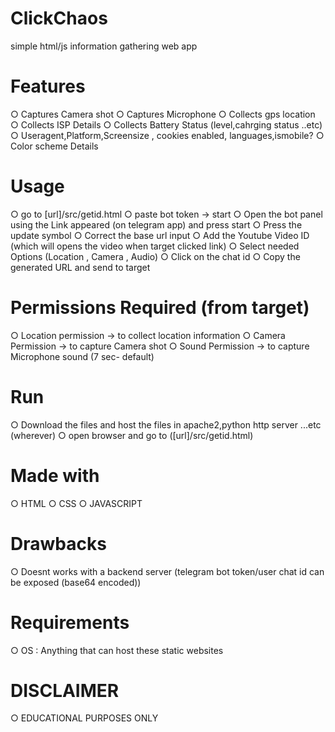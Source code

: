 # ClickChaos
simple html/js information gathering web app

# Features
○ Captures Camera shot
○ Captures Microphone
○ Collects gps location
○ Collects ISP Details
○ Collects Battery Status (level,cahrging status ..etc)
○ Useragent,Platform,Screensize , cookies enabled, languages,ismobile?
○ Color scheme Details

# Usage
○ go to [url]/src/getid.html
○ paste bot token -> start
○ Open the bot panel using the Link appeared (on telegram app) and press start
○ Press the update symbol
○ Correct the base url input
○ Add the Youtube Video ID  (which will opens the video when target clicked link)
○ Select needed Options (Location , Camera , Audio)
○ Click on the chat id
○ Copy the generated URL and send to target

# Permissions Required (from target)
○ Location permission -> to collect location information
○ Camera Permission -> to capture Camera shot
○ Sound Permission -> to capture Microphone sound (7 sec- default)

# Run
○ Download the files and host the files in apache2,python http server ...etc (wherever)
○ open browser and go to ([url]/src/getid.html)

# Made with
○ HTML
○ CSS 
○ JAVASCRIPT

# Drawbacks 
○ Doesnt works with a backend server (telegram bot token/user chat id can be exposed (base64 encoded))

# Requirements
○ OS :  Anything that can host these static websites 

# DISCLAIMER
○ EDUCATIONAL PURPOSES ONLY
